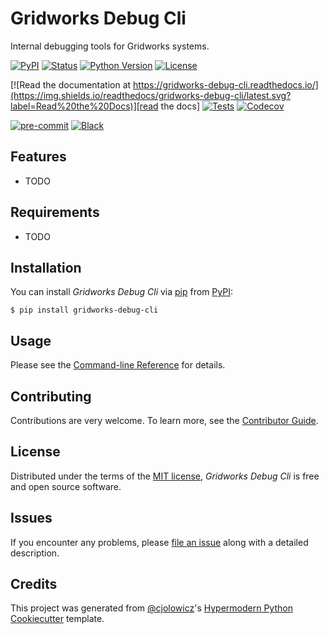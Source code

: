 # Gridworks Debug Cli

Internal debugging tools for Gridworks systems. 


[![PyPI](https://img.shields.io/pypi/v/gridworks-debug-cli.svg)][pypi_]
[![Status](https://img.shields.io/pypi/status/gridworks-debug-cli.svg)][status]
[![Python Version](https://img.shields.io/pypi/pyversions/gridworks-debug-cli)][python version]
[![License](https://img.shields.io/pypi/l/gridworks-debug-cli)][license]

[![Read the documentation at https://gridworks-debug-cli.readthedocs.io/](https://img.shields.io/readthedocs/gridworks-debug-cli/latest.svg?label=Read%20the%20Docs)][read the docs]
[![Tests](https://github.com/anschweitzer/gridworks-debug-cli/workflows/Tests/badge.svg)][tests]
[![Codecov](https://codecov.io/gh/anschweitzer/gridworks-debug-cli/branch/main/graph/badge.svg)][codecov]

[![pre-commit](https://img.shields.io/badge/pre--commit-enabled-brightgreen?logo=pre-commit&logoColor=white)][pre-commit]
[![Black](https://img.shields.io/badge/code%20style-black-000000.svg)][black]

[pypi_]: https://pypi.org/project/gridworks-debug-cli/
[status]: https://pypi.org/project/gridworks-debug-cli/
[python version]: https://pypi.org/project/gridworks-debug-cli
[read the docs]: https://gridworks-debug-cli.readthedocs.io/
[tests]: https://github.com/anschweitzer/gridworks-debug-cli/actions?workflow=Tests
[codecov]: https://app.codecov.io/gh/anschweitzer/gridworks-debug-cli
[pre-commit]: https://github.com/pre-commit/pre-commit
[black]: https://github.com/psf/black

## Features

- TODO

## Requirements

- TODO

## Installation

You can install _Gridworks Debug Cli_ via [pip] from [PyPI]:

```console
$ pip install gridworks-debug-cli
```

## Usage

Please see the [Command-line Reference] for details.

## Contributing

Contributions are very welcome.
To learn more, see the [Contributor Guide].

## License

Distributed under the terms of the [MIT license][license],
_Gridworks Debug Cli_ is free and open source software.

## Issues

If you encounter any problems,
please [file an issue] along with a detailed description.

## Credits

This project was generated from [@cjolowicz]'s [Hypermodern Python Cookiecutter] template.

[@cjolowicz]: https://github.com/cjolowicz
[pypi]: https://pypi.org/
[hypermodern python cookiecutter]: https://github.com/cjolowicz/cookiecutter-hypermodern-python
[file an issue]: https://github.com/anschweitzer/gridworks-debug-cli/issues
[pip]: https://pip.pypa.io/

<!-- github-only -->

[license]: https://github.com/anschweitzer/gridworks-debug-cli/blob/main/LICENSE
[contributor guide]: https://github.com/anschweitzer/gridworks-debug-cli/blob/main/CONTRIBUTING.md
[command-line reference]: https://gridworks-debug-cli.readthedocs.io/en/latest/usage.html

